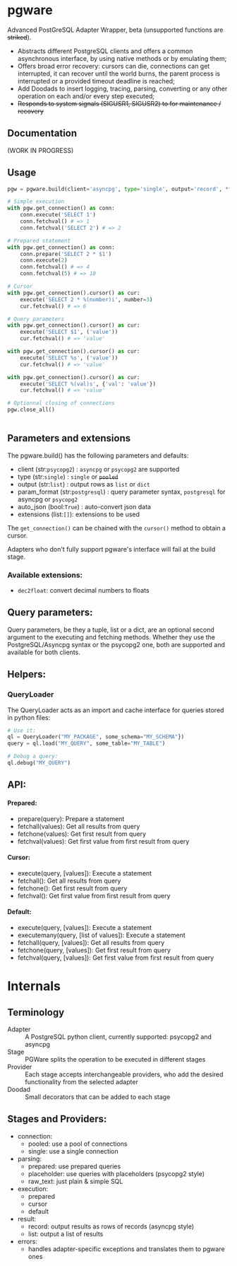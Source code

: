 # pgware

Advanced PostGreSQL Adapter Wrapper, beta (unsupported functions are ~~striked~~).

- Abstracts different PostgreSQL clients and offers a common asynchronous interface, by using native methods or by
emulating them;
- Offers broad error recovery: cursors can die, connections can get interrupted, it can recover until the
world burns, the parent process is interrupted or a provided timeout deadline is reached;
- Add Doodads to insert logging, tracing, parsing, converting or any other operation on each and/or every
step executed;
- ~~Responds to system signals (SIGUSR1, SIGUSR2) to for maintenance / recovery~~

## Documentation
(WORK IN PROGRESS)

## Usage
```python
pgw = pgware.build(client='asyncpg', type='single', output='record', **config)

# Simple execution
with pgw.get_connection() as conn:
    conn.execute('SELECT 1')
    conn.fetchval() # => 1
    conn.fetchval('SELECT 2') # => 2

# Prepared statement
with pgw.get_connection() as conn:
    conn.prepare('SELECT 2 * $1')
    conn.execute(2)
    conn.fetchval() # => 4
    conn.fetchval(5) # => 10

# Cursor
with pgw.get_connection().cursor() as cur:
    execute('SELECT 2 * %(number)i', number=3)
    cur.fetchval() # => 6

# Query parameters
with pgw.get_connection().cursor() as cur:
    execute('SELECT $1', ('value'))
    cur.fetchval() # => 'value'

with pgw.get_connection().cursor() as cur:
    execute('SELECT %s', ('value'))
    cur.fetchval() # => 'value'

with pgw.get_connection().cursor() as cur:
    execute('SELECT %(val)s', {'val': 'value'})
    cur.fetchval() # => 'value'

# Optionnal closing of connections
pgw.close_all()
    
```

## Parameters and extensions
The pgware.build() has the following parameters and defaults:
- client (str:`psycopg2`) : `asyncpg` or `psycopg2` are supported
- type (str:`single`) : `single` or ~~`pooled`~~
- output (str:`list`) : output rows as `list` or `dict`
- param_format (str:`postgresql`) : query parameter syntax, `postgresql` for asyncpg or `psycopg2`
- auto_json (bool:`True`) : auto-convert json data
- extensions (list:`[]`): extensions to be used

The `get_connection()` can be chained with the `cursor()` method to obtain a cursor.

Adapters who don't fully support pgware's interface will fail at the build stage.

### Available extensions:
- `dec2float`: convert decimal numbers to floats


## Query parameters:
Query parameters, be they a tuple, list or a dict, are an optional second argument
to the executing and fetching methods. Whether they use the PostgreSQL/Asyncpg
syntax or the psycopg2 one, both are supported and available for both clients.

## Helpers:
### QueryLoader
The QueryLoader acts as an import and cache interface for queries stored in python files:

```python
# Use it:
ql = QueryLoader("MY_PACKAGE", some_schema="MY_SCHEMA"})
query = ql.load("MY_QUERY", some_table="MY_TABLE")

# Debug a query:
ql.debug("MY_QUERY")
```


## API:

#### Prepared:
- prepare(query): Prepare a statement
- fetchall(values): Get all results from query
- fetchone(values): Get first result from query
- fetchval(values): Get first value from first result from query

#### Cursor:
- execute(query, [values]): Execute a statement
- fetchall(): Get all results from query
- fetchone(): Get first result from query
- fetchval(): Get first value from first result from query

#### Default:
- execute(query, [values]): Execute a statement
- executemany(query, [list of values]): Execute a statement
- fetchall(query, [values]): Get all results from query
- fetchone(query, [values]): Get first result from query
- fetchval(query, [values]): Get first value from first result from query

# Internals

## Terminology
<dl>
    <dt>Adapter</dt>
    <dd>A PostgreSQL python client, currently supported: psycopg2 and asyncpg</dd>
    <dt>Stage</dt>
    <dd>PGWare splits the operation to be executed in different stages</dd>
    <dt>Provider</dt>
    <dd>Each stage accepts interchangeable providers, who add the desired functionality
    from the selected adapter</dd>
    <dt>Doodad</dt>
    <dd>Small decorators that can be added to each stage</dd>
</dl>


## Stages and Providers:
- connection: 
    - pooled: use a pool of connections
    - single: use a single connection
- parsing:
    - prepared: use prepared queries
    - placeholder: use queries with placeholders (psycopg2 style)
    - raw\_text: just plain & simple SQL
- execution:
    - prepared
    - cursor
    - default
- result:
    - record: output results as rows of records (asyncpg style)
    - list: output a list of results
- errors:
    - handles adapter-specific exceptions and translates them to pgware ones

